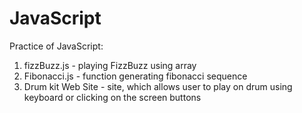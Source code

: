 # JavaScript
Practice of JavaScript:
1) fizzBuzz.js - playing FizzBuzz using array
2) Fibonacci.js - function generating fibonacci sequence
3) Drum kit Web Site - site, which allows user to play on drum using keyboard or clicking on the screen buttons
